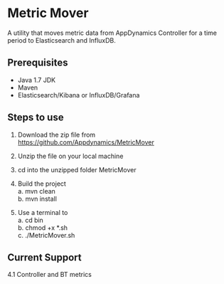 <h1>Metric Mover</h1>

A utility that moves metric data from AppDynamics Controller for a time period to Elasticsearch and InfluxDB.

<h2>Prerequisites</h2>

- Java 1.7 JDK
- Maven 
- Elasticsearch/Kibana or InfluxDB/Grafana

<h2>Steps to use</h2>

1. Download the zip file from
https://github.com/Appdynamics/MetricMover

2. Unzip the file on your local machine

3. cd into the unzipped folder MetricMover

4. Build the project<br />
  a. mvn clean<br />
  b. mvn install<br />

5. Use a terminal to<br /> 
  a. cd bin<br />
  b. chmod +x *.sh<br />
  c. ./MetricMover.sh <br />

<h2>Current Support</h2>
4.1 Controller and BT metrics



